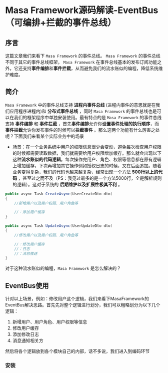 # Masa Framework源码解读-EventBus（可编排+拦截的事件总线）

## 序言

这篇文章我们来看下 ```Masa Framework``` 的事件总线。 ```Masa Framework``` 的事件总线不同于其它的事件总线框架， ```Masa Framework``` 在事件总线基本的发布订阅功能之外，它还支持**事件编排**和**事件拦截**，从而避免我们的流水账似的编程，降低系统维护难度。

## 简介

 ```Masa Framework``` 中的事件总线支持 **进程内事件总线** (进程内事件的意思就是在我们应用程序进程内)和 **分布式事件总线** ，同时 ```Masa Framework``` 的事件总线也是可以在我们的框架程序中单独安装使用。最有特点的是 ```Masa Framework``` 的事件总线支持 **事件编排** 和 **事件拦截** ，首先**事件编排**允许你**设置事件处理的执行顺序**，而**事件拦截**允许你发布事件的时候可以**拦截事件** 。那么这两个功能有什么厉害之处呢？下面我们来看某个实际业务中的场景

* 场景：在一个业务系统中用户的权限信息很少会变动，避免每次检查用户权限的时候都需要读取数据，我们就需要给用户权限增加缓存。那么就会出现以下这种**流水账似的代码逻辑**。每次操作完用户、角色、权限等信息都在原有逻辑上增加缓存，下次再增加其它操作例如授权日志的时候，又在后面追加。随着业务变得复杂，我们的代码也越来越复杂，经常出现一个方法 **500行以上的代码** ，甚至过之而不及（PS：我见过最多的是一个方法5000行，全是解析规则的逻辑）。这对于系统的 **后期维护以及扩展性极其不利** 。

```c#
public async Task CreateAsync(UserCreateDto dto)
{
    //新增用户以及用户权限、用户角色等

    //：添加用户缓存
}

public async Task UpdateAsync(UserUpdateDto dto)
{
    //修改用户以及用户权限、用户角色等

    //：修改用户缓存
    //：日志
    //：消息推送
}
```

对于这种流水账似的编程，```Masa Framework``` 是怎么解决的？

 ## EventBus使用

针对以上场景，例如：修改用户这个逻辑，我们来看下MasaFramework的EventBus解决思路。首先先对整个逻辑进行划分，我们可以粗略划分为以下几个逻辑：

1. 新增用户、用户角色、用户权限等信息
2. 修改用户缓存
3. 添加修改日志
4. 消息通知相关方

然后将各个逻辑放到各个模块自己的内部，话不多说，我们进入到编码环节

### 安装



